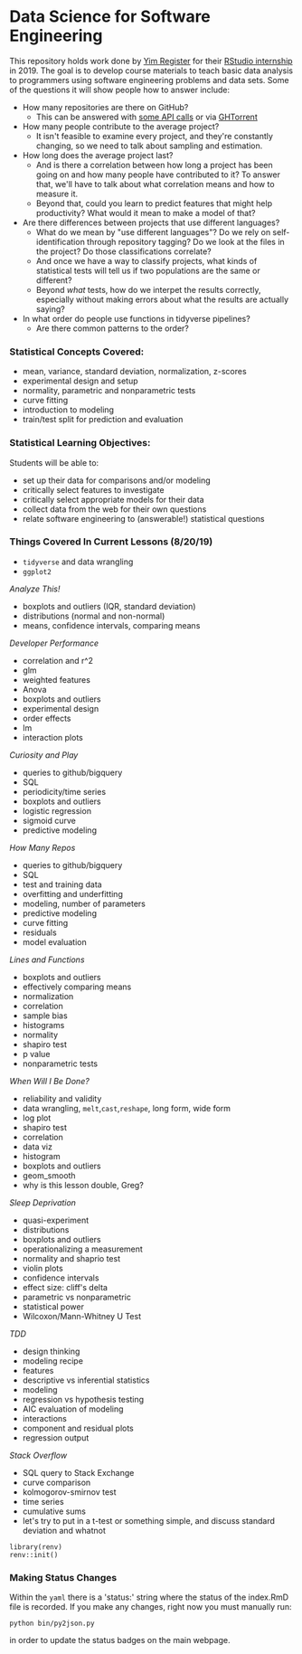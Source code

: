 # Data Science for Software Engineering

This repository holds work done by [Yim Register][register-yim] for their [RStudio internship][internship] in 2019.
The goal is to develop course materials to teach basic data analysis to programmers using software engineering problems and data sets.
Some of the questions it will show people how to answer include:

-   How many repositories are there on GitHub?
    -   This can be answered with [some API calls][github-api] or via [GHTorrent][ghtorrent]
-   How many people contribute to the average project?
    -   It isn't feasible to examine every project, and they're constantly changing, so we need to talk about sampling and estimation.
-   How long does the average project last?
    -   And is there a correlation between how long a project has been going on and how many people have contributed to it?
        To answer that, we'll have to talk about what correlation means and how to measure it.
    - Beyond that, could you learn to predict features that might help productivity? What would it mean to make a model of that?
-   Are there differences between projects that use different languages?
    -   What do we mean by "use different languages"? Do we rely on self-identification through repository tagging? Do we look at the files in the project? Do those classifications correlate?
    -   And once we have a way to classify projects, what kinds of statistical tests will tell us if two populations are the same or different?
    -   Beyond *what* tests, how do we interpet the results correctly, especially without making errors about what the results are actually saying?
-   In what order do people use functions in tidyverse pipelines?
    -   Are there common patterns to the order?
    
### Statistical Concepts Covered:

- mean, variance, standard deviation, normalization, z-scores
- experimental design and setup
- normality, parametric and nonparametric tests
- curve fitting
- introduction to modeling
- train/test split for prediction and evaluation

    
### Statistical Learning Objectives:

Students will be able to:
- set up their data for comparisons and/or modeling
- critically select features to investigate
- critically select appropriate models for their data
- collect data from the web for their own questions
- relate software engineering to (answerable!) statistical questions

[ghtorrent]: http://ghtorrent.org/
[github-api]: https://developer.github.com/v3/
[internship]: https://blog.rstudio.com/2019/03/25/summer-interns-2019/
[register-yim]: http://students.washington.edu/yreg/


### Things Covered In Current Lessons (8/20/19)

- `tidyverse` and data wrangling
- `ggplot2`

*Analyze This!*

- boxplots and outliers (IQR, standard deviation)
- distributions (normal and non-normal)
- means, confidence intervals, comparing means

*Developer Performance*

- correlation and r^2
- glm
- weighted features
- Anova
- boxplots and outliers
- experimental design
- order effects
- lm
- interaction plots

*Curiosity and Play*

- queries to github/bigquery
- SQL
- periodicity/time series
- boxplots and outliers
- logistic regression
- sigmoid curve
- predictive modeling

*How Many Repos*

- queries to github/bigquery
- SQL
- test and training data
- overfitting and underfitting
- modeling, number of parameters
- predictive modeling
- curve fitting
- residuals
- model evaluation

*Lines and Functions*

- boxplots and outliers
- effectively comparing means
- normalization
- correlation
- sample bias
- histograms
- normality
- shapiro test
- p value
- nonparametric tests

*When Will I Be Done?*

- reliability and validity
- data wrangling, `melt`,`cast`,`reshape`, long form, wide form
- log plot
- shapiro test
- correlation
- data viz
- histogram
- boxplots and outliers
- geom_smooth
- why is this lesson double, Greg?


*Sleep Deprivation*

- quasi-experiment
- distributions
- boxplots and outliers
- operationalizing a measurement
- normality and shaprio test
- violin plots
- confidence intervals
- effect size: cliff's delta
- parametric vs nonparametric
- statistical power
- Wilcoxon/Mann-Whitney U Test

*TDD*

- design thinking
- modeling recipe
- features
- descriptive vs inferential statistics
- modeling
- regression vs hypothesis testing
- AIC evaluation of modeling
- interactions
- component and residual plots
- regression output

*Stack Overflow*

- SQL query to Stack Exchange
- curve comparison
- kolmogorov-smirnov test
- time series
- cumulative sums
- let's try to put in a t-test or something simple, and discuss standard deviation and whatnot

```{r}
library(renv)
renv::init()
```

### Making Status Changes

Within the `yaml` there is a 'status:' string where the status of the index.RmD file is recorded. If you make any changes, right now you must manually run:

`python bin/py2json.py`

in order to update the status badges on the main webpage.